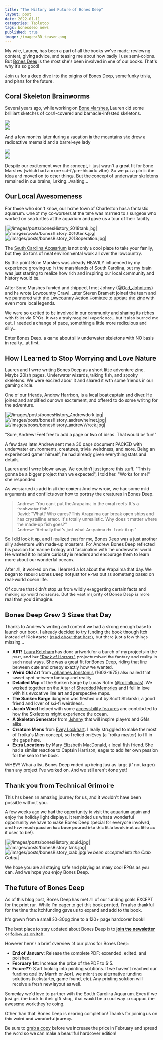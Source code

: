 ```yaml
---
title: "The History and Future of Bones Deep"
layout: post
date: 2022-01-11
categories: Tabletop
tags: bonesdeep news
published: true
image: /images/BD_teaser.png
---
```


My wife, Lauren, has been a part of all the books we've made; reviewing content, giving advice, and teasing me about how badly I use semi-colons. But [Bones Deep](https://davidschirduan.itch.io/bones-deep) is the most she's been involved in one of our books. That's why it's so good! 

Join us for a deep dive into the origins of Bones Deep, some funky trivia, and plans for the future.

## Coral Skeleton Brainworms

Several years ago, while working on [Bone Marshes](/bone-marshes), Lauren did some brilliant sketches of coral-covered and barnacle-infested skeletons.

<div style="width:50%">
<img src="/images/posts/bonesHistory_skelewoman.jpg">
</div><div style="width:50%">
<img src="/images/posts/bonesHistory_barnacles.jpg">
</div>

And a few months later during a vacation in the mountains she drew a radioactive mermaid and a barrel-eye lady:

<div style="width:50%">
<img src="/images/posts/bonesHistory_radsiren.png">
</div><div style="width:50%">
<img src="/images/posts/bonesHistory_barrel.jpg">
</div>

Despite our excitement over the concept, it just wasn't a great fit for Bone Marshes (which had a more sci-fi/pre-historic vibe). So we put a pin in the idea and moved on to other things. But the concept of underwater skeletons remained in our brains, lurking...waiting...

## Our Local Awesomeness 

For those who don't know, our home town of Charleston has a fantastic aquarium. One of my co-workers at the time was married to a surgeon who worked on sea turtles at the aquarium and gave us a tour of their facility.

|![/images/posts/bonesHistory_2018tank.jpg](/images/posts/bonesHistory_2018tank.jpg)|![/images/posts/bonesHistory_2018tank.jpg](/images/posts/bonesHistory_2018tank.jpg)|![/images/posts/bonesHistory_2018operation.jpg](/images/posts/bonesHistory_2018operation.jpg)|

The [South Carolina Acquarium](https://scaquarium.org/) is not only a cool place to take your family, but they do tons of neat environmental work all over the lowcountry.

By this point Bone Marshes was already HEAVILY influenced by my experience growing up in the marshlands of South Carolina, but my brain was just starting to realize how rich and inspiring our local community and history would be.

After Bone Marshes funded and shipped, I met Johnny ([@Odd_Johnisms](https://twitter.com/Odd_Johnisms)) and he wrote Lowcountry Crawl. Later Steven Bramlett joined the team and we partnered with the [Lowcountry Action Comittee](https://www.lctakesaction.com/) to update the zine with even more local legends.

We were so excited to be involved in our community and sharing its riches with folks via RPGs. It was a truly magical experience...but it also burned me out. I needed a change of pace, something a little more rediculous and silly...

Enter Bones Deep, a game about silly underwater skeletons with NO basis in reality...at first.

## How I Learned to Stop Worrying and Love Nature

Lauren and I were writing Bones Deep as a short little adventure zine. Maybe 20ish pages. Underwater wizards, talking fish, and spooky skeletons. We were excited about it and shared it with some friends in our gaming circle.

One of our friends, Andrew Harrison, is a local boat captain and diver. He joined and amplified our own excitement, and offered to do some writing for the adventure. 

|![/images/posts/bonesHistory_Andrewdork.jpg](/images/posts/bonesHistory_Andrewdork.jpg)|![/images/posts/bonesHistory_andrewhelmet.jpg](/images/posts/bonesHistory_andrewhelmet.jpg)|![/images/posts/bonesHistory_andrewWreck.jpg](/images/posts/bonesHistory_andrewWreck.jpg)|

"Sure, Andrew! Feel free to add a page or two of ideas. That would be fun!"

A few days later Andrew sent me a 30 page document PACKED with underwater environments, creatures, trivia, weirdness, and more. Being an experienced gamer himself, he had already given everything stats and details.

Lauren and I were blown away. We couldn't just ignore this stuff. "This is gonna be a bigger project than we expected", I told her. "Works for me!" she responded.

As we started to add in all the content Andrew wrote, we had some mild arguments and conflicts over how to portray the creatures in Bones Deep.

> Andrew: "You can't put the Arapaima in the coral reefs! It's a freshwater fish."<br>
> David: "What? Who cares? This Arapaima can break open ships and has crystalline armor. It's totally unrealistic. Why does it matter where the made-up fish goes?"<br>
> Andrew: "Actually that's just what Arapaima do. Look it up."

So I did look it up, and I realized that for me, Bones Deep was a just another silly adventure with made-up monsters. For Andrew, Bones Deep reflected his passion for marine biology and fascination with the underwater world. He wanted it to inspire curiosity in readers and encourage them to learn more about our wonderful oceans.

After all, it worked on me. I learned a lot about the Arapaima that day. We began to rebuild Bones Deep not just for RPGs but as something based on real-world ocean life.

Of course that didn't stop us from wildly exaggerting certain facts and making up weird nonsense. But the vast majority of Bones Deep is more real than you'd imagine.
## Bones Deep Grew 3 Sizes that Day

Thanks to Andrew's writing and content we had a strong enough base to launch our book. I already decided to try funding the book through Itch instead of Kickstarter ([read about that here](/david/2021/11/JalopyItchGdocs)), but there just a few things missing...

- **ART!** [Laura Ketcham](https://twitter.com/ketchaml) has done artwork for a bunch of my projects in the past, and her ["Pack of Horrors"](https://www.ketchamillustration.com/pack-of-horrors) projects mixed the fantasy and reality in such neat ways. She was a great fit for Bones Deep, riding that line between cute and creepy exactly how we wanted.
- **Weird Old Art** from [Johannes Jonstonus](https://en.wikipedia.org/wiki/John_Jonston) (1603-1675) also nailed that sweet spot between fantasy and reality.
- **Detailed Map** of the Sunken Barge by Lucas Rolim ([@rolimllucas](https://twitter.com/rolimllucas)). We worked together on the [Altar of Shredded Memories](https://davidschirduan.itch.io/altar-of-shredded-memories) and I fell in love with his evocative line art and perspective maps.
- **The Sunken Barge** dungeon was fleshed out by Scott Stolarski, a good friend and lover of sci-fi weirdness.
- **Jacob Wood** helped with some [accessibility features](http://www.accessiblegames.biz/) and contributed to how the Skeletons might experience the ocean.
- **A Skeleton Generator** from [Johnny](https://twitter.com/Odd_Johnisms) that will inspire players and GMs alike.
- **Creature Miens** from [Evey Lockhart](https://twitter.com/filthgnome). I really struggled to make the most of Troika's Mien concept, so I relied on Evey (a Troika master) to fill in the gaps here.
- **Extra Locations** by Mary Elizabeth MacDonald, a local fish friend. She had a similar reaction to Captain Harrison, eager to add her own passion for the sea to the book.

WHEW! What  a list. Bones Deep ended up being just as large (if not larger) than any project I've worked on. And we still aren't done yet!

## Thank you from Technical Grimoire

This has been an amazing journey for us, and it wouldn't have been possible without you. 

A few weeks ago we had the opportunity to visit the aquarium again and enjoy the holiday light displays. It reminded us what a wonderful opportunity we have to make Bones Deep special for everyone involved, and how much passion has been poured into this little book (not as little as it used to be!).

|![/images/posts/bonesHistory_squid.jpg](/images/posts/bonesHistory_squid.jpg)|![/images/posts/bonesHistory_tank.jpg](/images/posts/bonesHistory_tank.jpg)|![/images/posts/bonesHistory_crab.jpg](/images/posts/bonesHistory_crab.jpg)*I've been accepted into the Crab Cabal!*|

We hope you are all staying safe and playing as many cool RPGs as you can. And we hope you enjoy Bones Deep.

## The future of Bones Deep

As of this blog post, Bones Deep has met all of our funding goals EXCEPT for the print run. While I'm eager to get this book printed, I'm also thankful for the time that Itchfunding gave us to expand and add to the book.

It's grown from a small 20-30pg zine to a 120+ page hardcover book! 

The best place to stay updated about Bones Deep is to [**join the newsletter**](https://tinyletter.com/davidschirduan/subscribe) or [follow us on Itch](https://davidschirduan.itch.io/bones-deep).

However here's a brief overview of our plans for Bones Deep:

 - **End of January**: Release the complete PDF: expanded, edited, and polished.
 - **February 1st**: Increase the price of the PDF to $15.
 - **Future??**: Start looking into printing solutions. If we haven't reached our funding goal by March or April, we might see alternative funding solutions (kickstarter, game found, etc). Any printing solution will receive a fresh new layout as well.

Someday we'd love to partner with the South Carolina Aquarium. Even if we just get the book in their gift shop, that would be a cool way to support the awesome work they're doing.

Other than that, Bones Deep is nearing completion! Thanks for joining us on this weird and wonderful journey. 

Be sure to [grab a copy](https://davidschirduan.itch.io/bones-deep) before we increase the price in February and spread the word so we can make a beautiful hardcover edition!